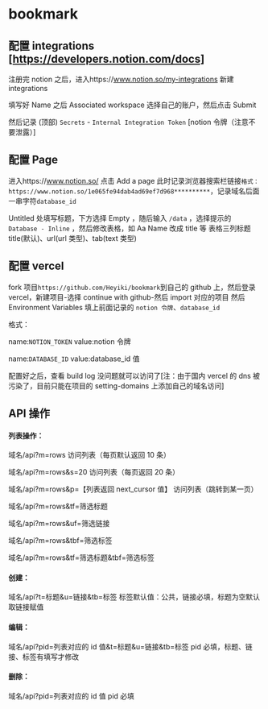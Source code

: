 # bookmark

## 配置 integrations [https://developers.notion.com/docs]

注册完 notion 之后，进入https://www.notion.so/my-integrations 新建 integrations

填写好 Name 之后 Associated workspace 选择自己的账户，然后点击 Submit

然后记录 (顶部) `Secrets` - `Internal Integration Token` [notion 令牌（注意不要泄露）]

## 配置 Page

进入https://www.notion.so/ 点击 Add a page
此时记录浏览器搜索栏链接`格式：https://www.notion.so/1e065fe94dab4ad69ef7d968**********`，记录域名后面一串字符`database_id`

Untitled 处填写标题，下方选择 Empty ，随后输入 `/data` ，选择提示的 `Database - Inline` ，然后修改表格，如 Aa Name 改成 title 等
表格三列标题 title(默认)、url(url 类型)、tab(text 类型)

## 配置 vercel

fork 项目`https://github.com/Heyiki/bookmark`到自己的 github 上，然后登录 vercel，新建项目-选择 continue with github-然后 import 对应的项目
然后 Environment Variables 填上前面记录的 `notion 令牌`、`database_id`

格式：

name:`NOTION_TOKEN` value:notion 令牌

name:`DATABASE_ID` value:database_id 值

配置好之后，查看 build log 没问题就可以访问了[注：由于国内 vercel 的 dns 被污染了，目前只能在项目的 setting-domains 上添加自己的域名访问]

## API 操作

#### 列表操作：

域名/api?m=rows 访问列表（每页默认返回 10 条）

域名/api?m=rows&s=20 访问列表（每页返回 20 条）

域名/api?m=rows&p=【列表返回 next_cursor 值】 访问列表（跳转到某一页）

域名/api?m=rows&tf=筛选标题

域名/api?m=rows&uf=筛选链接

域名/api?m=rows&tbf=筛选标签

域名/api?m=rows&tf=筛选标题&tbf=筛选标签

#### 创建：

域名/api?t=标题&u=链接&tb=标签 标签默认值：公共，链接必填，标题为空默认取链接赋值

#### 编辑：

域名/api?pid=列表对应的 id 值&t=标题&u=链接&tb=标签 pid 必填，标题、链接、标签有填写才修改

#### 删除：

域名/api?pid=列表对应的 id 值 pid 必填

